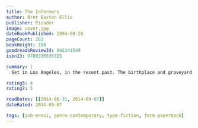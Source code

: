 ```yaml
---
title: The Informers
author: Bret Easton Ellis
publisher: Picador
image: cover.jpg
dateBookPublished: 1994-08-28
pageCount: 262
bookHeight: 198
goodreadsReviewId: 892341549
isbn13: 9780330536325

summary: |
  Set in Los Angeles, in the recent past. The birthplace and graveyard of American myths and dreams, the city harbours a group of people trapped between the beauty of their surroundings and their own moral impoverishment. This novel is a chronicle of their voices.

rating5: 4
rating7: 5

readDates: [[2014-08-31, 2014-09-07]]
dateRated: 2014-09-07

tags: [sub-ennui, genre-contemporary, type-fiction, form-paperback]
---
```

